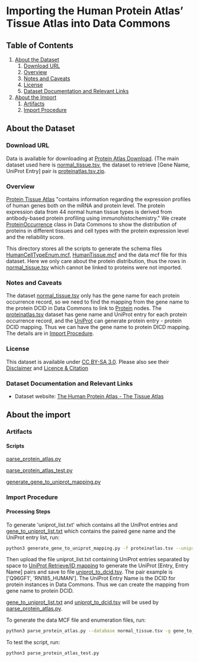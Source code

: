 # Importing the Human Protein Atlas’ Tissue Atlas into Data Commons 

## Table of Contents

1. [About the Dataset](#about-the-dataset)
    1. [Download URL](#download-url)
    2. [Overview](#overview)
    3. [Notes and Caveats](#notes-and-caveats)
    4. [License](#license)
    5. [Dataset Documentation and Relevant Links](#dataset-documentation-and-relevant-links)
2. [About the Import](#about-the-import)
    1. [Artifacts](#artifacts)
    2. [Import Procedure](#import-procedure)


## About the Dataset

### Download URL

Data is available for downloading at [Protein Atlas Download](https://www.proteinatlas.org/about/download). (The main dataset used here is [normal_tissue.tsv](https://www.proteinatlas.org/download/normal_tissue.tsv.zip), the dataset to retrieve \[Gene Name, UniProt Entry] pair is [proteinatlas.tsv.zip](https://www.proteinatlas.org/download/proteinatlas.tsv.zip).
 
### Overview

[Protein Tissue Atlas](https://www.proteinatlas.org/humanproteome/tissue) "contains information regarding the expression profiles of human genes both on the mRNA and protein level. The protein expression data from 44 normal human tissue types is derived from antibody-based protein profiling using immunohistochemistry." We create [ProteinOccurrence](https://datacommons.org/browser/HumanProteinOccurrence) class in Data Commons to show the distribution of proteins in different tissues and cell types with the protein expression level and the reliability score.

This directory stores all the scripts to generate the schema files [HumanCellTypeEnum.mcf](https://github.com/datacommonsorg/data/blob/master/schema/HumanCellTypeEnum.mcf), [HumanTissue.mcf](https://github.com/datacommonsorg/data/blob/master/schema/HumanTissue.mcf) and the data mcf file for this dataset. Here we only care about the protein distribution, thus the rows in [normal_tissue.tsv](https://www.proteinatlas.org/download/normal_tissue.tsv.zip) which cannot be linked to proteins were not imported.

### Notes and Caveats

The dataset [normal_tissue.tsv](https://www.proteinatlas.org/download/normal_tissue.tsv.zip) only has the gene name for each protein occurrence record, so we need to find the mapping from the gene name to the protein DCID in Data Commons to link to [Protein](https://datacommons.org/browser/Protein) nodes. The [proteinatlas.tsv](https://www.proteinatlas.org/download/proteinatlas.tsv.zip) dataset has gene name and UniProt entry for each protein occurrence record, and the [UniProt](https://www.uniprot.org/) can generate protein entry - protein DCID mapping. Thus we can have the gene name to protein DICD mapping. The details are in [Import Procedure](#import-procedure).   

### License

This dataset is available under [CC BY-SA 3.0](https://creativecommons.org/licenses/by-sa/3.0/). Please also see their [Disclaimer](https://www.proteinatlas.org/about/disclaimer) and [Licence & Citation](https://www.proteinatlas.org/about/licence)

### Dataset Documentation and Relevant Links

- Dataset website: [The Human Protein Atlas - The Tissue Atlas](https://www.proteinatlas.org/humanproteome/tissue)

## About the import

### Artifacts

#### Scripts 

[parse_protein_atlas.py](https://github.com/datacommonsorg/data/blob/master/scripts/proteinAtlas/parse_protein_atlas.py) 

[parse_protein_atlas_test.py](https://github.com/datacommonsorg/data/blob/master/scripts/proteinAtlas/parse_protein_atlas_test.py) 

[generate_gene_to_uniprot_mapping.py](https://github.com/datacommonsorg/data/blob/master/scripts/proteinAtlas/generate_gene_to_uniprot_mapping.py.py)


### Import Procedure

#### Processing Steps 


To generate 'uniprot_list.txt' which contains all the UniProt entries and [gene_to_uniprot_list.txt](https://github.com/datacommonsorg/data/blob/master/scripts/proteinAtlas/gene_to_uniprot_list.txt) which contains the paired gene name and the UniProt entry list, run:

```bash
python3 generate_gene_to_uniprot_mapping.py -f proteinatlas.tsv --uniprot uniprot_list.txt --gene_to_uniprot gene_to_uniprot_list.txt 
```
Then upload the file uniprot_list.txt containing UniProt entries separated by space to [UniProt Retrieve/ID mapping](https://www.uniprot.org/uploadlists/) to generate the UniProt \[Entry, Entry Name] pairs and save to file [uniprot_to_dcid.tsv](https://github.com/datacommonsorg/data/blob/master/scripts/proteinAtlas/uniprot_to_dcid.tsv). The pair example is \['Q96GF1', 'RN185_HUMAN']. The UniProt Entry Name is the DCID for protein instances in Data Commons. Thus we can create the mapping from gene name to protein DCID.

[gene_to_uniprot_list.txt](https://github.com/datacommonsorg/data/blob/master/scripts/proteinAtlas/gene_to_uniprot_list.txt) and [uniprot_to_dcid.tsv](https://github.com/datacommonsorg/data/blob/master/scripts/proteinAtlas/uniprot_to_dcid.tsv) will be used by [parse_protein_atlas.py](https://github.com/datacommonsorg/data/blob/master/scripts/proteinAtlas/parse_protein_atlas.py).

To generate the data MCF file and enumeration files, run:

```bash
python3 parse_protein_atlas.py --database normal_tissue.tsv -g gene_to_uniprot_list -u uniprot_to_dcid.tsv -m ProteinAtlasData.mcf --tissue_mcf HumanTissueEnum.mcf --cell_mcf HumanCellTypeEnum.mcf
```

To test the script, run:

```bash
python3 parse_protein_atlas_test.py
```
